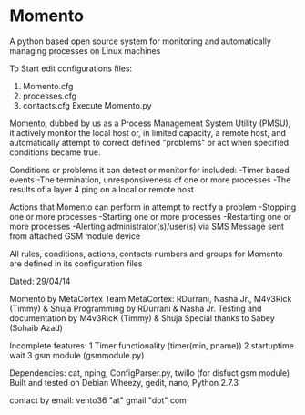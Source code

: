 Momento
=======

 A python based open source system for monitoring and automatically managing processes on Linux machines

To Start edit configurations files:
1. Momento.cfg
2. processes.cfg
3. contacts.cfg
Execute Momento.py

Momento, dubbed by us as a Process Management System Utility (PMSU), it actively monitor the local host or, in limited capacity, a remote host, and automatically attempt to correct defined "problems" or act when specified conditions became true.

Conditions or problems it can detect or monitor for included:
-Timer based events
-The termination, unresponsiveness of one or more processes
-The results of a layer 4 ping on a local or remote host

Actions that Momento can perform in attempt to rectify a problem
-Stopping one or more processes
-Starting one or more processes
-Restarting one or more processes
-Alerting administrator(s)/user(s) via SMS Message sent from attached GSM module device

All rules, conditions, actions, contacts numbers and groups for Momento are defined in its configuration files

Dated: 29/04/14

Momento by MetaCortex
Team MetaCortex: RDurrani, Nasha Jr., M4v3Rick (Timmy) & Shuja
Programming by RDurrani & Nasha Jr.
Testing and documentation by M4v3RicK (Timmy) & Shuja
Special thanks to Sabey (Sohaib Azad)

Incomplete features:
 1	Timer functionality (timer(min, pname))
 2	startuptime wait
 3	gsm module (gsmmodule.py)

Dependencies: cat, nping, ConfigParser.py, twillo (for disfuct gsm module)
Built and tested on Debian Wheezy, gedit, nano, Python 2.7.3

contact by email: vento36 "at" gmail "dot" com

